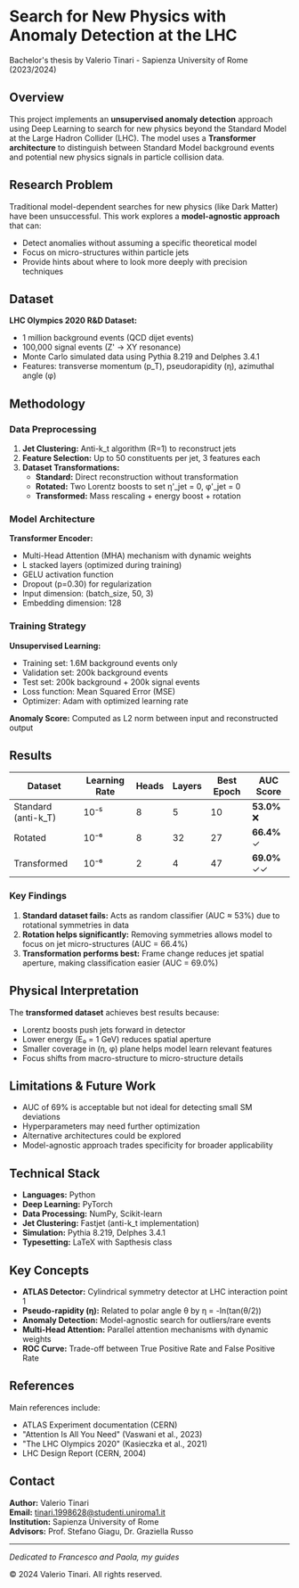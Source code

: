 # Search for New Physics with Anomaly Detection at the LHC

Bachelor's thesis by Valerio Tinari - Sapienza University of Rome (2023/2024)

## Overview

This project implements an **unsupervised anomaly detection** approach using Deep Learning to search for new physics beyond the Standard Model at the Large Hadron Collider (LHC). The model uses a **Transformer architecture** to distinguish between Standard Model background events and potential new physics signals in particle collision data.

## Research Problem

Traditional model-dependent searches for new physics (like Dark Matter) have been unsuccessful. This work explores a **model-agnostic approach** that can:
- Detect anomalies without assuming a specific theoretical model
- Focus on micro-structures within particle jets
- Provide hints about where to look more deeply with precision techniques

## Dataset

**LHC Olympics 2020 R&D Dataset:**
- 1 million background events (QCD dijet events)
- 100,000 signal events (Z' → XY resonance)
- Monte Carlo simulated data using Pythia 8.219 and Delphes 3.4.1
- Features: transverse momentum (p_T), pseudorapidity (η), azimuthal angle (φ)

## Methodology

### Data Preprocessing
1. **Jet Clustering:** Anti-k_t algorithm (R=1) to reconstruct jets
2. **Feature Selection:** Up to 50 constituents per jet, 3 features each
3. **Dataset Transformations:**
   - **Standard:** Direct reconstruction without transformation
   - **Rotated:** Two Lorentz boosts to set η'_jet = 0, φ'_jet = 0
   - **Transformed:** Mass rescaling + energy boost + rotation

### Model Architecture

**Transformer Encoder:**
- Multi-Head Attention (MHA) mechanism with dynamic weights
- L stacked layers (optimized during training)
- GELU activation function
- Dropout (p=0.30) for regularization
- Input dimension: (batch_size, 50, 3)
- Embedding dimension: 128

### Training Strategy

**Unsupervised Learning:**
- Training set: 1.6M background events only
- Validation set: 200k background events
- Test set: 200k background + 200k signal events
- Loss function: Mean Squared Error (MSE)
- Optimizer: Adam with optimized learning rate

**Anomaly Score:** Computed as L2 norm between input and reconstructed output

## Results

| Dataset | Learning Rate | Heads | Layers | Best Epoch | AUC Score |
|---------|---------------|-------|--------|------------|-----------|
| Standard (anti-k_T) | 10⁻⁵ | 8 | 5 | 10 | **53.0%** ❌ |
| Rotated | 10⁻⁶ | 8 | 32 | 27 | **66.4%** ✓ |
| Transformed | 10⁻⁶ | 2 | 4 | 47 | **69.0%** ✓✓ |

### Key Findings

1. **Standard dataset fails:** Acts as random classifier (AUC ≈ 53%) due to rotational symmetries in data
2. **Rotation helps significantly:** Removing symmetries allows model to focus on jet micro-structures (AUC = 66.4%)
3. **Transformation performs best:** Frame change reduces jet spatial aperture, making classification easier (AUC = 69.0%)

## Physical Interpretation

The **transformed dataset** achieves best results because:
- Lorentz boosts push jets forward in detector
- Lower energy (E₀ = 1 GeV) reduces spatial aperture
- Smaller coverage in (η, φ) plane helps model learn relevant features
- Focus shifts from macro-structure to micro-structure details

## Limitations & Future Work

- AUC of 69% is acceptable but not ideal for detecting small SM deviations
- Hyperparameters may need further optimization
- Alternative architectures could be explored
- Model-agnostic approach trades specificity for broader applicability

## Technical Stack

- **Languages:** Python
- **Deep Learning:** PyTorch
- **Data Processing:** NumPy, Scikit-learn
- **Jet Clustering:** Fastjet (anti-k_t implementation)
- **Simulation:** Pythia 8.219, Delphes 3.4.1
- **Typesetting:** LaTeX with Sapthesis class

## Key Concepts

- **ATLAS Detector:** Cylindrical symmetry detector at LHC interaction point 1
- **Pseudo-rapidity (η):** Related to polar angle θ by η = -ln(tan(θ/2))
- **Anomaly Detection:** Model-agnostic search for outliers/rare events
- **Multi-Head Attention:** Parallel attention mechanisms with dynamic weights
- **ROC Curve:** Trade-off between True Positive Rate and False Positive Rate

## References

Main references include:
- ATLAS Experiment documentation (CERN)
- "Attention Is All You Need" (Vaswani et al., 2023)
- "The LHC Olympics 2020" (Kasieczka et al., 2021)
- LHC Design Report (CERN, 2004)

## Contact

**Author:** Valerio Tinari  
**Email:** tinari.1998628@studenti.uniroma1.it  
**Institution:** Sapienza University of Rome  
**Advisors:** Prof. Stefano Giagu, Dr. Graziella Russo

---

*Dedicated to Francesco and Paola, my guides*

© 2024 Valerio Tinari. All rights reserved.
